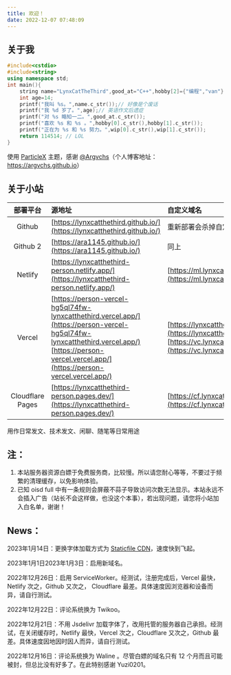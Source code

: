 ```yaml
---
title: 欢迎！
date: 2022-12-07 07:48:09
---
```


## 关于我

``` cpp
#include<cstdio>
#include<string>
using namespace std;
int main(){
	string name="LynxCatTheThird",good_at="C++",hobby[2]={"编程","van"},wip[2]={"一些科幻作品","CSP-J"};
	int age=14;
	printf("我叫 %s。",name.c_str());// 好像是个废话
	printf("我 %d 岁了。",age);// 英语作文后遗症
	printf("对 %s 略知一二。",good_at.c_str());
	printf("喜欢 %s 和 %s 。",hobby[0].c_str(),hobby[1].c_str());
	printf("正在为 %s 和 %s 努力。",wip[0].c_str(),wip[1].c_str());
	return 114514; // LOL
}
```

使用 [ParticleX](https://github.com/argvchs/hexo-theme-particlex/) 主题，感谢 [@Argvchs](https://github.com/argvchs/)（个人博客地址：<https://argvchs.github.io>）

## 关于小站

|部署平台|源地址|自定义域名|
|:-:|:-----------------------|:-|
|Github|[https://lynxcatthethird.github.io/](https://lynxcatthethird.github.io/)|重新部署会杀掉自定义域名，很麻烦|
|Github 2|[https://ara1145.github.io/](https://ara1145.github.io/)|同上|
|Netlify|[https://lynxcatthethird-person.netlify.app/](https://lynxcatthethird-person.netlify.app/)|[https://ml.lynxcatthethird.eu.org/](https://ml.lynxcatthethird.eu.org/)|
|Vercel|[https://person-vercel-hg5ql74fw-lynxcatthethird.vercel.app/](https://person-vercel-hg5ql74fw-lynxcatthethird.vercel.app/)<br>[https://person-vercel.vercel.app/](https://person-vercel.vercel.app/)|[https://lynxcatthethird.xszcd.top/](https://lynxcatthethird.xszcd.top/)<br>[https://vc.lynxcatthethird.eu.org/](https://vc.lynxcatthethird.eu.org/)|
|Cloudflare Pages|[https://lynxcatthethird-person.pages.dev/](https://lynxcatthethird-person.pages.dev/)|[https://cf.lynxcatthethird.eu.org/](https://cf.lynxcatthethird.eu.org/)|

用作日常发文、技术发文、闲聊、随笔等日常用途

## 注：

1. 本站服务器资源白嫖于免费服务商，比较慢。所以请您耐心等等，不要过于频繁的清理缓存，以免影响体验。
2. 已知 oisd full 中有一条规则会屏蔽不蒜子导致访问次数无法显示。本站永远不会插入广告（站长不会这样做，也没这个本事），若出现问题，请您将小站加入白名单，谢谢！

## News：

2023年1月14日：更换字体加载方式为 [Staticfile CDN](http://www.staticfile.org/)，速度快到飞起。

2023年1月1日2023年1月3日：启用新域名。

2022年12月26日：启用 ServiceWorker。经测试，注册完成后，Vercel 最快，Netlify 次之，Github 又次之， Cloudflare 最差。具体速度因浏览器和设备而异，请自行测试。

2022年12月22日：评论系统换为 Twikoo。

2022年12月21日：不用 Jsdelivr 加载字体了，改用托管的服务器自己承担。经测试，在关闭缓存时，Netlify 最快，Vercel 次之，Cloudflare 又次之，Github 最差。具体速度因地因时因人而异，请自行测试。

2022年12月16日：评论系统换为 Waline 。尽管白嫖的域名只有 12 个月而且可能被封，但总比没有好多了。在此特别感谢 Yuzi0201。
